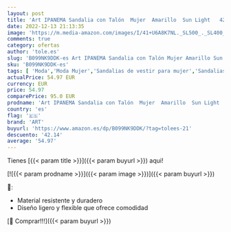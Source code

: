 ```yaml
---
layout: post
title: 'Art IPANEMA Sandalia con Talón  Mujer  Amarillo  Sun Light   42 EU'
date: 2022-12-13 21:13:35
image: 'https://m.media-amazon.com/images/I/41+U6A8K7NL._SL500_._SL400_.jpg'
comments: true
category: ofertas
author: 'tole.es'
slug: 'B099NK9DDK-es Art IPANEMA Sandalia con Talón Mujer Amarillo Sun Light 42 EU'
sku: 'B099NK9DDK-es'
tags: [ 'Moda','Moda Mujer','Sandalias de vestir para mujer','Sandalias y palas de mujer','Zapatos para mujer','art','sandalia','🇪🇸', ]
actualPrice: 54.97 EUR
currency: EUR
price: 54.97
comparePrice: 95.0 EUR
prodname: 'Art IPANEMA Sandalia con Talón  Mujer  Amarillo  Sun Light   42 EU'
country: 'es'
flag: '🇪🇸'
brand: 'ART'
buyurl: 'https://www.amazon.es/dp/B099NK9DDK/?tag=tolees-21'
descuento: '42.14'
average: '54.97'
---
```


Tienes [{{< param title >}}]({{< param buyurl >}}) aqui!

[![{{< param prodname >}}]({{< param image >}})]({{< param buyurl >}})

🔎:

- Material resistente y duradero
- Diseño ligero y flexible que ofrece comodidad

[🛒 Comprar!!!]({{< param buyurl >}})
